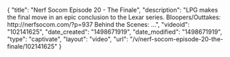 {
    "title": "Nerf Socom Episode 20 - The Finale",
    "description": "LPG makes the final move in an epic conclusion to the Lexar series. Bloopers\/Outtakes: http:\/\/nerfsocom.com\/?p=937 Behind the Scenes: ...",
    "videoid": "102141625",
    "date_created": "1498671919",
    "date_modified": "1498671919",
    "type": "captivate",
    "layout": "video",
    "url": "\/v\/nerf-socom-episode-20-the-finale\/102141625"
}